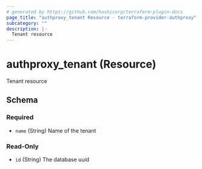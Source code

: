 ```yaml
---
# generated by https://github.com/hashicorp/terraform-plugin-docs
page_title: "authproxy_tenant Resource - terraform-provider-authproxy"
subcategory: ""
description: |-
  Tenant resource
---
```


# authproxy_tenant (Resource)

Tenant resource



<!-- schema generated by tfplugindocs -->
## Schema

### Required

- `name` (String) Name of the tenant

### Read-Only

- `id` (String) The database uuid
